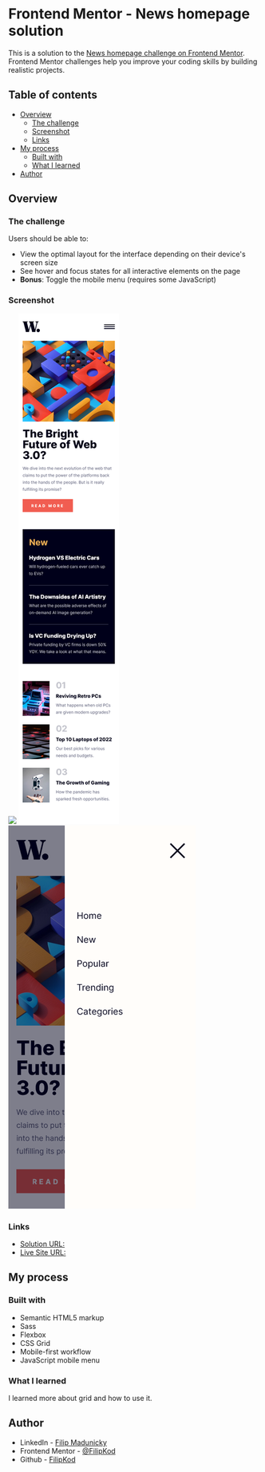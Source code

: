 # Frontend Mentor - News homepage solution

This is a solution to the [News homepage challenge on Frontend Mentor](https://www.frontendmentor.io/challenges/news-homepage-H6SWTa1MFl). Frontend Mentor challenges help you improve your coding skills by building realistic projects.

## Table of contents

- [Overview](#overview)
  - [The challenge](#the-challenge)
  - [Screenshot](#screenshot)
  - [Links](#links)
- [My process](#my-process)
  - [Built with](#built-with)
  - [What I learned](#what-i-learned)
- [Author](#author)

## Overview

### The challenge

Users should be able to:

- View the optimal layout for the interface depending on their device's screen size
- See hover and focus states for all interactive elements on the page
- **Bonus**: Toggle the mobile menu (requires some JavaScript)

### Screenshot

![](./desktop.png)
![](./design/mobile-full.png)
![](./design/mobile-menu-open.png)

### Links

- [Solution URL:](https://github.com/FilipKod/news-homepage)
- [Live Site URL:](https://news-homepage-filipkod.netlify.app/)

## My process

### Built with

- Semantic HTML5 markup
- Sass
- Flexbox
- CSS Grid
- Mobile-first workflow
- JavaScript mobile menu

### What I learned

I learned more about grid and how to use it.

## Author

- LinkedIn - [Filip Madunicky](https://www.linkedin.com/in/madunickyfilip/)
- Frontend Mentor - [@FilipKod](https://www.frontendmentor.io/profile/FilipKod)
- Github - [FilipKod](https://github.com/FilipKod)
